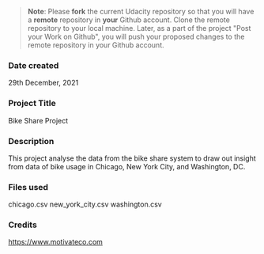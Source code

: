 >**Note**: Please **fork** the current Udacity repository so that you will have a **remote** repository in **your** Github account. Clone the remote repository to your local machine. Later, as a part of the project "Post your Work on Github", you will push your proposed changes to the remote repository in your Github account.

### Date created
29th December, 2021

### Project Title
Bike Share Project

### Description
This project analyse the data from the bike share system to draw out insight from data of bike usage in Chicago, New York City, and Washington, DC.

### Files used
chicago.csv
new_york_city.csv
washington.csv

### Credits
https://www.motivateco.com

